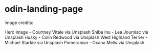 # odin-landing-page

Image credits:

Hero image - Courtney Vitale via Unsplash
Shiba Inu - Lea Journiac via Unsplash
Husky - Colin Redwood via Unsplash
West Highland Terrier - Michael Starkie via Unsplash
Pomeranian - Oxana Melis via Unsplash

